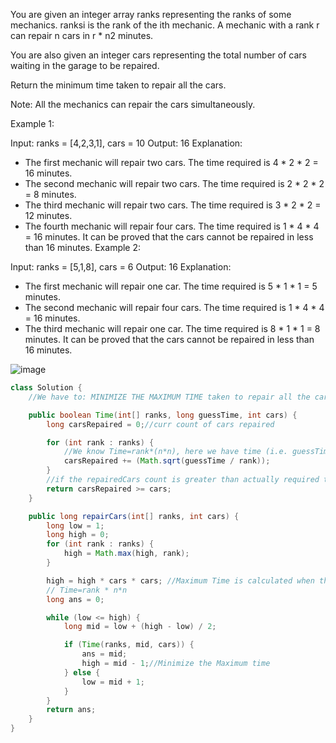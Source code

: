 You are given an integer array ranks representing the ranks of some mechanics. ranksi is the rank of the ith mechanic. A mechanic with a rank r can repair n cars in r * n2 minutes.

You are also given an integer cars representing the total number of cars waiting in the garage to be repaired.

Return the minimum time taken to repair all the cars.

Note: All the mechanics can repair the cars simultaneously.

 

Example 1:

Input: ranks = [4,2,3,1], cars = 10
Output: 16
Explanation: 
- The first mechanic will repair two cars. The time required is 4 * 2 * 2 = 16 minutes.
- The second mechanic will repair two cars. The time required is 2 * 2 * 2 = 8 minutes.
- The third mechanic will repair two cars. The time required is 3 * 2 * 2 = 12 minutes.
- The fourth mechanic will repair four cars. The time required is 1 * 4 * 4 = 16 minutes.
It can be proved that the cars cannot be repaired in less than 16 minutes.​​​​​
Example 2:

Input: ranks = [5,1,8], cars = 6
Output: 16
Explanation: 
- The first mechanic will repair one car. The time required is 5 * 1 * 1 = 5 minutes.
- The second mechanic will repair four cars. The time required is 1 * 4 * 4 = 16 minutes.
- The third mechanic will repair one car. The time required is 8 * 1 * 1 = 8 minutes.
It can be proved that the cars cannot be repaired in less than 16 minutes.​​​​​

![image](https://github.com/user-attachments/assets/f6221a0d-1582-46b0-bf3b-ee7c171b68ac)

```java
class Solution {
    //We have to: MINIMIZE THE MAXIMUM TIME taken to repair all the cars

    public boolean Time(int[] ranks, long guessTime, int cars) {
        long carsRepaired = 0;//curr count of cars repaired

        for (int rank : ranks) {
            //We know Time=rank*(n*n), here we have time (i.e. guessTime) and we have the rank of every individual mechanic so now :*********** n=√Time/rank **********
            carsRepaired += (Math.sqrt(guessTime / rank));
        }
        //if the repairedCars count is greater than actually required then this guessTime can be our correct time
        return carsRepaired >= cars;
    }

    public long repairCars(int[] ranks, int cars) {
        long low = 1;
        long high = 0;
        for (int rank : ranks) {
            high = Math.max(high, rank);
        }

        high = high * cars * cars; //Maximum Time is calculated when the machanic with lowest car is given all the work
        // Time=rank * n*n
        long ans = 0;

        while (low <= high) {
            long mid = low + (high - low) / 2;

            if (Time(ranks, mid, cars)) {
                ans = mid;
                high = mid - 1;//Minimize the Maximum time
            } else {
                low = mid + 1;
            }
        }
        return ans;
    }
}

```
